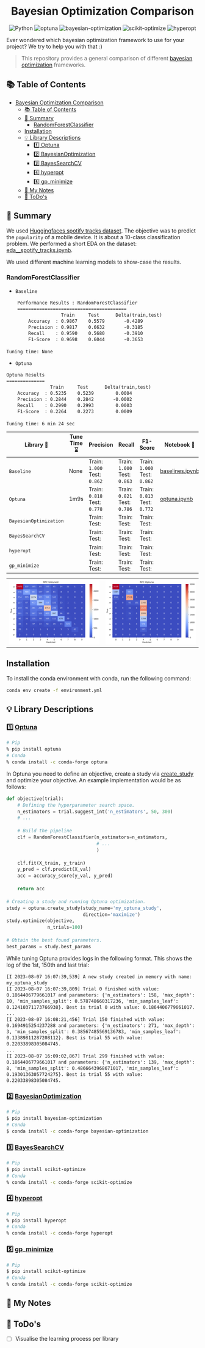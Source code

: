 <div align="center">

# Bayesian Optimization Comparison

![Python](https://img.shields.io/badge/python-3.11.4-green)
![optuna](https://img.shields.io/badge/optuna-3.2.0-blue)
![bayesian-optimization](https://img.shields.io/badge/bayesian--optimization-1.4.3-blue)
![scikit-optimize](https://img.shields.io/badge/scikit--optimize-0.9.0-blue)
![hyperopt](https://img.shields.io/badge/hyperopt-0.2.7-blue)

</div>

Ever wondered which bayesian optimization framework to use for your project? We try to help you with that :)  

> This repository provides a general comparison of different [bayesian optimization](https://en.wikipedia.org/wiki/Bayesian_optimization) frameworks. 

## :books: Table of Contents
- [Bayesian Optimization Comparison](#bayesian-optimization-comparison)
  - [:books: Table of Contents](#books-table-of-contents)
  - [:dart: Summary](#dart-summary)
    - [RandomForestClassifier](#randomforestclassifier)
  - [Installation](#installation)
  - [:bulb: Library Descriptions](#bulb-library-descriptions)
    - [:one: Optuna](#one-optuna)
    - [:two: BayesianOptimization](#two-bayesianoptimization)
    - [:three: BayesSearchCV](#three-bayessearchcv)
    - [:four: hyperopt](#four-hyperopt)
    - [:five: gp\_minimize](#five-gp_minimize)
  - [:pencil: My Notes](#pencil-my-notes)
  - [:calendar: ToDo's](#calendar-todos)

## :dart: Summary

We used [Huggingfaces spotify tracks dataset](https://huggingface.co/datasets/maharshipandya/spotify-tracks-dataset). The objective was to predict the `popularity` of a mobile device. It is about a 10-class classification problem. We performed a short EDA on the dataset: [eda__spotify_tracks.ipynb](https://github.com/PeeteKeesel/bayes-opt-battle/blob/7fed8d739c1b02c84a1eff05c0d3a44cb108e686/notebooks/huggingface__spotify_tracks/eda__spotify_tracks.ipynb).

We used different machine learning models to show-case the results. 

### RandomForestClassifier

- `Baseline`
```
    Performance Results : RandomForestClassifier 
    ========================================
                    Train     Test      Delta(train,test)   
        Accuracy  : 0.9867    0.5579       -0.4289
        Precision : 0.9817    0.6632       -0.3185
        Recall    : 0.9590    0.5680       -0.3910
        F1-Score  : 0.9698    0.6044       -0.3653

Tuning time: None
```
- `Optuna`
```
Optuna Results
==============
                Train     Test      Delta(train,test)   
    Accuracy  : 0.5235    0.5239        0.0004
    Precision : 0.2844    0.2842       -0.0002
    Recall    : 0.2990    0.2993        0.0003
    F1-Score  : 0.2264    0.2273        0.0009

Tuning time: 6 min 24 sec
```


| Library :robot:        | Tune Time :hourglass: | Precision | Recall | F1-Score | Notebook :closed_book: | 
| ---------------------- | ---- | ---- | ---- | ---- | ---- |
| `Baseline`             | None | Train: `1.000` <br> Test: `0.862` | Train: `1.000` <br> Test: `0.863` | Train: `1.000` <br> Test: `0.862` | [baselines.ipynb](https://github.com/PeeteKeesel/bayes-opt-battle/blob/7fed8d739c1b02c84a1eff05c0d3a44cb108e686/notebooks/huggingface__spotify_tracks/baselines__spotify_tracks.ipynb) |
| `Optuna`               |  1m9s  | Train: `0.818` <br> Test: `0.778` | Train: `0.821` <br> Test: `0.786` | Train: `0.813` <br> Test: `0.772` | [optuna.ipynb](notebooks/optuna.ipynb) |
| `BayesianOptimization` | | Train:<br> Test:| Train:<br> Test:| Train:<br> Test:|  |
| `BayesSearchCV`        | | Train:<br> Test:| Train:<br> Test:| Train:<br> Test:|  |
| `hyperopt`             | | Train:<br> Test:| Train:<br> Test:| Train:<br> Test:|  |
| `gp_minimize`          | | Train:<br> Test:| Train:<br> Test:| Train:<br> Test:|  |

<table>
  <tr>
    <td><img src="imgs/spotify_tracks/rfc_cm_untuned.png" alt="Image 1"></td>
    <td><img src="imgs/spotify_tracks/rfc_cm_optuna.png" alt="Image 2"></td>
    <!-- <td><img src="image3.png" alt="Image 3"></td> -->
  </tr>
  <!-- <tr>
    <td><img src="image4.png" alt="Image 4"></td>
    <td><img src="image5.png" alt="Image 5"></td>
    <td><img src="image6.png" alt="Image 6"></td>
  </tr>
  <tr>
    <td><img src="image7.png" alt="Image 7"></td>
    <td><img src="image8.png" alt="Image 8"></td>
    <td><img src="image9.png" alt="Image 9"></td>
  </tr> -->
</table>

## Installation

To install the conda environment with conda, run the following command:

```bash
conda env create -f environment.yml
```

## :bulb: Library Descriptions
### :one: [Optuna](https://optuna.org/)

```bash
# Pip
% pip install optuna
# Conda
% conda install -c conda-forge optuna
```

In Optuna you need to define an objective, create a study via [create_study]() and optimize your objective. An example implementation would be as follows:

```python
def objective(trial):
    # Defining the hyperparameter search space.
    n_estimators = trial.suggest_int('n_estimators', 50, 300)
    # ...
    
    # Build the pipeline
    clf = RandomForestClassifier(n_estimators=n_estimators,
                                 # ...  
                                 )
    
    clf.fit(X_train, y_train)
    y_pred = clf.predict(X_val)
    acc = accuracy_score(y_val, y_pred)
    
    return acc

# Creating a study and running Optuna optimization.
study = optuna.create_study(study_name='my_optuna_study',
                            direction='maximize')
study.optimize(objective, 
               n_trials=100)

# Obtain the best found parameters.
best_params = study.best_params
```


While tuning Optuna provides logs in the following format. This shows the log of the 1st, 150th and last trial:

```
[I 2023-08-07 16:07:39,539] A new study created in memory with name: my_optuna_study
[I 2023-08-07 16:07:39,809] Trial 0 finished with value: 0.1864406779661017 and parameters: {'n_estimators': 158, 'max_depth': 10, 'min_samples_split': 0.578748660317236, 'min_samples_leaf': 0.12410371173766938}. Best is trial 0 with value: 0.1864406779661017.
...
[I 2023-08-07 16:08:21,456] Trial 150 finished with value: 0.1694915254237288 and parameters: {'n_estimators': 271, 'max_depth': 3, 'min_samples_split': 0.38567485569136783, 'min_samples_leaf': 0.13389811287208112}. Best is trial 55 with value: 0.22033898305084745.
...
[I 2023-08-07 16:09:02,867] Trial 299 finished with value: 0.1864406779661017 and parameters: {'n_estimators': 139, 'max_depth': 8, 'min_samples_split': 0.4866643968671017, 'min_samples_leaf': 0.19301363057724275}. Best is trial 55 with value: 0.22033898305084745.
```

### :two: [BayesianOptimization](https://github.com/bayesian-optimization/BayesianOptimization)

```bash
# Pip
$ pip install bayesian-optimization
# Conda
$ conda install -c conda-forge bayesian-optimization
```

### :three: [BayesSearchCV](https://scikit-optimize.github.io/stable/modules/generated/skopt.BayesSearchCV.html)

```bash
# Pip
$ pip install scikit-optimize
# Conda
% conda install -c conda-forge scikit-optimize
```

### :four: [hyperopt](http://hyperopt.github.io/hyperopt/)

```bash
# Pip
% pip install hyperopt
# Conda
% conda install -c conda-forge hyperopt
```

### :five: [gp_minimize](https://scikit-optimize.github.io/stable/modules/generated/skopt.gp_minimize.html)

```bash
# Pip
$ pip install scikit-optimize
# Conda
% conda install -c conda-forge scikit-optimize
```

## :pencil: My Notes 



## :calendar: ToDo's

- [ ] Visualise the learning process per library

